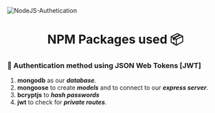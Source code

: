 ![NodeJS-Authetication](https://socialify.git.ci/avinashkranjan/NodeJS-Authetication/image?description=1&descriptionEditable=NodeJS%20api%20to%20handle%20Authentication%20in%20any%20application%20you%20want%20to%20use%20it%20in.%20%20&font=KoHo&forks=1&issues=1&language=1&owner=1&pattern=Formal%20Invitation&pulls=1&stargazers=1&theme=Light)

<h1 align="center"> NPM Packages used 📦 </h1>

### 🔗 Authentication method using JSON Web Tokens [JWT]

1. **mongodb** as our **_database_**.
2. **mongoose** to create **_models_** and to connect to our **_express server_**.
3. **bcryptjs** to **_hash passwords_** 
4. **jwt** to check for **_private routes_**.
